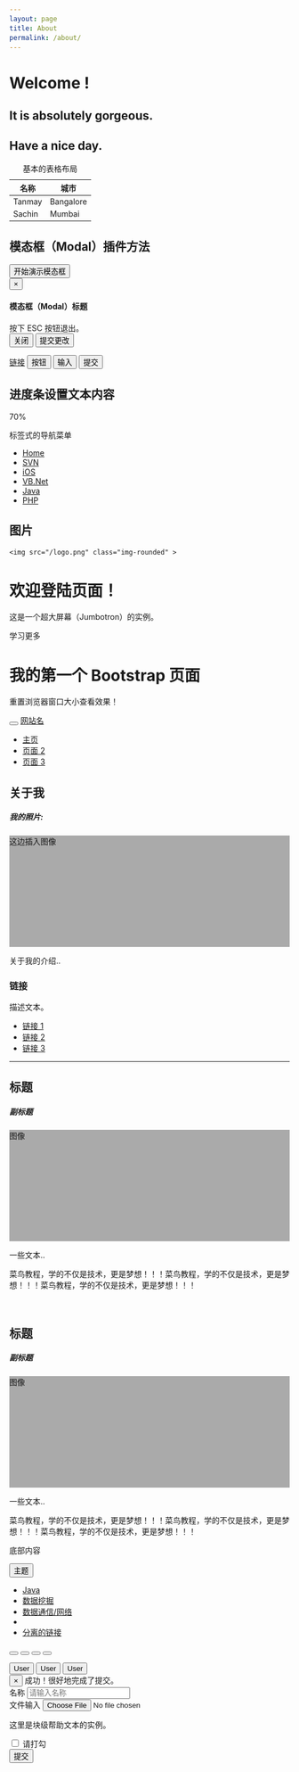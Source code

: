 ```yaml
---
layout: page
title: About
permalink: /about/
---
```

<html>
<head>
	<meta charset="utf-8"> 
	<title>Bootstrap 实例 - 标题</title>
	<link rel="stylesheet" href="/css/bootstrap.min.css">  
	<script src="/js/bootstrap.min.js"></script>
</head>
<body>

<h1>Welcome !</h1>
<h2>It is absolutely gorgeous.</h2>
<h2>Have a nice day.</h2>
</body>
</html>

<html>
<head>
	<meta charset="utf-8"> 
	<title>Bootstrap 实例 - 基本的表格</title>
	<link rel="stylesheet" href="/css/bootstrap.min.css">
    <script src="/js/bootstrap.min.js"></script>
</head>
<body>

<table class="table">
	<caption>基本的表格布局</caption>
   <thead>
      <tr>
         <th>名称</th>
         <th>城市</th>
      </tr>
   </thead>
   <tbody>
      <tr>
         <td>Tanmay</td>
         <td>Bangalore</td>
      </tr>
      <tr>
         <td>Sachin</td>
         <td>Mumbai</td>
      </tr>
   </tbody>
</table>









<h2>模态框（Modal）插件方法</h2>
<!-- 按钮触发模态框 -->
<button class="btn btn-primary btn-lg" data-toggle="modal" data-target="#myModal">
	开始演示模态框
</button>
<!-- 模态框（Modal） -->
<div class="modal fade" id="myModal" tabindex="-1" role="dialog" aria-labelledby="myModalLabel" aria-hidden="true">
	<div class="modal-dialog">
		<div class="modal-content">
			<div class="modal-header">
				<button type="button" class="close" data-dismiss="modal" 
						aria-hidden="true">×
				</button>
				<h4 class="modal-title" id="myModalLabel">
					模态框（Modal）标题
				</h4>
			</div>
			<div class="modal-body">
				按下 ESC 按钮退出。
			</div>
			<div class="modal-footer">
				<button type="button" class="btn btn-default" 
						data-dismiss="modal">关闭
				</button>
				<button type="button" class="btn btn-primary">
					提交更改
				</button>
			</div>
		</div><!-- /.modal-content -->
	</div><!-- /.modal-dialog -->
</div><!-- /.modal -->












</body>

<body>

<a class="btn btn-default" href="#" role="button">链接</a>
<button class="btn btn-default" type="submit">按钮</button>
<input class="btn btn-default" type="button" value="输入">
<input class="btn btn-default" type="submit" value="提交">
</body>




<body>
<div class="container">
  <h2>进度条设置文本内容</h2>
  <div class="progress">
    <div class="progress-bar" role="progressbar" aria-valuenow="70" aria-valuemin="0" aria-valuemax="100" style="width:70%">
      70%
    </div>
  </div>
</div>
</body>



<body>
<p>标签式的导航菜单</p>
<ul class="nav nav-tabs">
	<li class="active"><a href="#">Home</a></li>
	<li><a href="#">SVN</a></li>
	<li><a href="#">iOS</a></li>
	<li><a href="#">VB.Net</a></li>
	<li><a href="#">Java</a></li>
	<li><a href="#">PHP</a></li>
</ul>





</body>


<body>



<div class="container">
	<h2>图片</h2>
	              
	<img src="/logo.png" class="img-rounded" > 

</div>

<div class="jumbotron">
	<div class="container">
		<h1>欢迎登陆页面！</h1>
		<p>这是一个超大屏幕（Jumbotron）的实例。</p>
		<p><a class="btn btn-primary btn-lg" role="button">
			学习更多</a>
		</p>
	</div>
</div>


</body>
</html>

<html>
<head>
	<meta charset="utf-8"> 
	<title>Bootstrap 实例 - 一个简单的网页</title>
	<link rel="stylesheet" href="/css/bootstrap.min.css">
    <script src="/js/bootstrap.min.js"></script>
	<style>
    .fakeimg {
        height: 200px;
         background: #aaa;
    }
  </style>
</head>
<body>
<div class="jumbotron text-center" style="margin-bottom:0">
  <h1>我的第一个 Bootstrap 页面</h1>
  <p>重置浏览器窗口大小查看效果！</p> 
</div>

<nav class="navbar navbar-inverse">
  <div class="container-fluid">
    <div class="navbar-header">
      <button type="button" class="navbar-toggle" data-toggle="collapse" data-target="#myNavbar">
        <span class="icon-bar"></span>
        <span class="icon-bar"></span>
        <span class="icon-bar"></span>                        
      </button>
      <a class="navbar-brand" href="#">网站名</a>
    </div>
    <div class="collapse navbar-collapse" id="myNavbar">
      <ul class="nav navbar-nav">
        <li class="active"><a href="#">主页</a></li>
        <li><a href="#">页面 2</a></li>
        <li><a href="#">页面 3</a></li>
      </ul>
    </div>
  </div>
</nav>

<div class="container">
  <div class="row">
    <div class="col-sm-4">
      <h2>关于我</h2>
      <h5>我的照片:</h5>
      <div class="fakeimg">这边插入图像</div>
      <p>关于我的介绍..</p>
      <h3>链接</h3>
      <p>描述文本。</p>
      <ul class="nav nav-pills nav-stacked">
        <li class="active"><a href="#">链接 1</a></li>
        <li><a href="#">链接 2</a></li>
        <li><a href="#">链接 3</a></li>
      </ul>
      <hr class="hidden-sm hidden-md hidden-lg">
    </div>
    <div class="col-sm-8">
      <h2>标题</h2>
      <h5>副标题</h5>
      <div class="fakeimg">图像</div>
      <p>一些文本..</p>
      <p>菜鸟教程，学的不仅是技术，更是梦想！！！菜鸟教程，学的不仅是技术，更是梦想！！！菜鸟教程，学的不仅是技术，更是梦想！！！</p>
      <br>
      <h2>标题</h2>
      <h5>副标题</h5>
      <div class="fakeimg">图像</div>
      <p>一些文本..</p>
      <p>菜鸟教程，学的不仅是技术，更是梦想！！！菜鸟教程，学的不仅是技术，更是梦想！！！菜鸟教程，学的不仅是技术，更是梦想！！！</p>
    </div>
  </div>
</div>

<div class="jumbotron text-center" style="margin-bottom:0">
  <p>底部内容</p>
</div>
</body>





<body>

<div class="dropdown">
	<button type="button" class="btn dropdown-toggle" id="dropdownMenu1" 
			data-toggle="dropdown">
		主题
		<span class="caret"></span>
	</button>
	<ul class="dropdown-menu" role="menu" aria-labelledby="dropdownMenu1">
		<li role="presentation">
			<a role="menuitem" tabindex="-1" href="#">Java</a>
		</li>
		<li role="presentation">
			<a role="menuitem" tabindex="-1" href="#">数据挖掘</a>
		</li>
		<li role="presentation">
			<a role="menuitem" tabindex="-1" href="#">数据通信/网络</a>
		</li>
		<li role="presentation" class="divider"></li>
		<li role="presentation">
			<a role="menuitem" tabindex="-1" href="#">分离的链接</a>
		</li>
	</ul>
</div>





<p>
	<button type="button" class="btn btn-default">
		<span class="glyphicon glyphicon-sort-by-attributes"></span>
	</button>
	<button type="button" class="btn btn-default">
		<span class="glyphicon glyphicon-sort-by-attributes-alt"></span>
	</button>
	<button type="button" class="btn btn-default">
		<span class="glyphicon glyphicon-sort-by-order"></span>
	</button>
	<button type="button" class="btn btn-default">
		<span class="glyphicon glyphicon-sort-by-order-alt"></span>
	</button>
</p>
<button type="button" class="btn btn-default btn-lg">
	<span class="glyphicon glyphicon-user"></span> User
</button>
<button type="button" class="btn btn-default btn-sm">
	<span class="glyphicon glyphicon-user"></span> User
</button>
<button type="button" class="btn btn-default btn-xs">
	<span class="glyphicon glyphicon-user"></span> User
</button>


<div class="alert alert-success alert-dismissable">
	<button type="button" class="close" data-dismiss="alert"
			aria-hidden="true">
		&times;
	</button>
	成功！很好地完成了提交。
</div>






<form role="form">
	<div class="form-group">
		<label for="name">名称</label>
		<input type="text" class="form-control" id="name" 
			   placeholder="请输入名称">
	</div>
	<div class="form-group">
		<label for="inputfile">文件输入</label>
		<input type="file" id="inputfile">
		<p class="help-block">这里是块级帮助文本的实例。</p>
	</div>
	<div class="checkbox">
		<label>
			<input type="checkbox"> 请打勾
		</label>
	</div>
	<button type="submit" class="btn btn-default">提交</button>
</form>
	







</body>

</html>